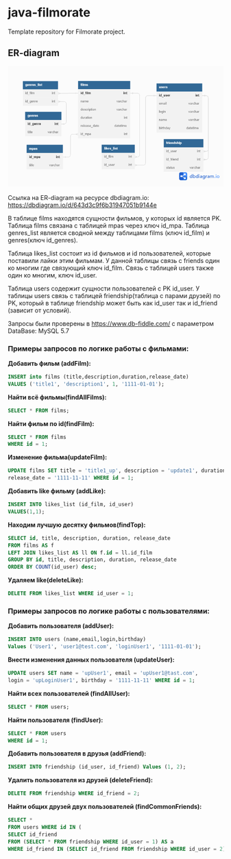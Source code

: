 # java-filmorate
Template repository for Filmorate project.

## ER-diagram  
![image](src/main/resources/filmorate.png)

Ссылка на ER-diagram на ресурсе dbdiagram.io:
https://dbdiagram.io/d/643d3c9f6b31947051b9144e

В таблице films находятся сущности фильмов, у которых id является PK. Таблица films связана с таблицей
mpas через ключ id_mpa. Таблица genres_list является сводной между таблицами films (ключ id_film) и genres(ключ 
id_genres).

Таблица likes_list состоит из id фильмов и id пользователей, которые поставили лайки этим фильмам.
У данной таблицы связь с friends один ко многим где связующий ключ id_film. Связь с таблицей users
также один ко многим, ключ id_user.

Таблица users содержит сущности пользователей с PK id_user. У таблицы users связь с таблицей
friendship(таблица с парами друзей) по PK, который в таблице friendship может быть как id_user
так и id_friend (зависит от условий).

Запросы были проверены в https://www.db-fiddle.com/ с параметром DataBase: MySQL 5.7
### Примеры запросов по логике работы с фильмами:

**Добавить фильм (addFilm):**
```sql
INSERT into films (title,description,duration,release_date)
VALUES ('title1', 'description1', 1, '1111-01-01');
```
**Найти всё фильмы(findAllFilms):**
```sql
SELECT * FROM films;
```
**Найти фильм по id(findFilm):**
```sql
SELECT * FROM films
WHERE id = 1;
```
**Изменение фильма(updateFilm):**
```sql
UPDATE films SET title = 'title1_up', description = 'update1', duration = 11,
release_date = '1111-11-11' WHERE id = 1;
```
**Добавить like фильму (addLike):**
```sql
INSERT INTO likes_list (id_film, id_user)
VALUES(1,1);
```
**Находим лучшую десятку фильмов(findTop):**
```sql
SELECT id, title, description, duration, release_date
FROM films AS f
LEFT JOIN likes_list AS ll ON f.id = ll.id_film
GROUP BY id, title, description, duration, release_date
ORDER BY COUNT(id_user) desc;
```
**Удаляем like(deleteLike):**
```sql
DELETE FROM likes_list WHERE id_user = 1;
```
### Примеры запросов по логике работы с пользователями:  
**Добавить пользователя (addUser):**
```sql
INSERT INTO users (name,email,login,birthday)
Values ('User1', 'user1@test.com', 'loginUser1', '1111-01-01');
```
**Внести изменения данных пользователя (updateUser):**
```sql
UPDATE users SET name = 'upUser1', email = 'upUser1@tast.com',
login = 'upLoginUser1', birthday = '1111-11-11' WHERE id = 1;
```
**Найти всех пользователей (findAllUser):**
```sql
SELECT * FROM users;
```
**Найти пользователя (findUser):**
```sql
SELECT * FROM users
WHERE id = 1;
```
**Добавить пользователя в друзья (addFriend):**
```sql
INSERT INTO friendship (id_user, id_friend) Values (1, 2);
```
**Удалить пользователя из друзей (deleteFriend):**
```sql
DELETE FROM friendship WHERE id_friend = 2;
```
**Найти общих друзей двух пользователей (findCommonFriends):**
```sql
SELECT *
FROM users WHERE id IN (
SELECT id_friend
FROM (SELECT * FROM friendship WHERE id_user = 1) AS a
WHERE id_friend IN (SELECT id_friend FROM friendship WHERE id_user = 2));
```